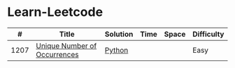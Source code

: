 # Learn-Leetcode


| # | Title | Solution | Time | Space | Difficulty |
|---| ----- | -------- | ---- | ----- | ---------- |
|1207|[Unique Number of Occurrences](https://leetcode.com/problems/unique-number-of-occurrences/) | [Python](./Algorithm/Easy/20200409.py)|||Easy|
